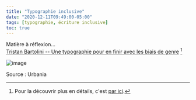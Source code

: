 ```yaml
---
title: "Typographie inclusive"
date: "2020-12-11T09:49:00-05:00"
tags: [typographie, écriture inclusive]
toc: true
---
```


Matière à réflexion...  
[Tristan Bartolini -- Une typographie pour en finir avec les biais de genre](https://urbania.ca/article/entrevue-tristan-bartolini-une-typographie-pour-en-finir-avec-les-biais-de-genre-2?fbclid=IwAR2XZMcjZG1BgSHhDwF0fFfqTXuvrm3DO5Lk6YKS483IupMU-tH3lYWnEw8) [^note]

![image](https://img.urbania.ca/media/2020/12/linclusive-1.jpg?fm=webp&q=75&fit=max&w=1400&h=1400)

Source : Urbania

[^note]: Pour la découvrir plus en détails, c'est [par ici](https://antoinepeltier.com/typographie-inclusive-tristan-bartolini).
